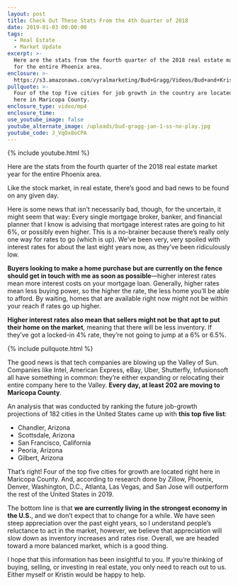 ```yaml
---
layout: post
title: Check Out These Stats From the 4th Quarter of 2018
date: 2019-01-03 00:00:00
tags:
  - Real Estate
  - Market Update
excerpt: >-
  Here are the stats from the fourth quarter of the 2018 real estate market year
  for the entire Phoenix area.
enclosure: >-
  https://s3.amazonaws.com/vyralmarketing/Bud+Gragg/Videos/Bud+and+Kristin+Gragg+-+Check+Out+These+Stats+From+the+4th+Quarter+of+2018.mp4
pullquote: >-
  Four of the top five cities for job growth in the country are located right
  here in Maricopa County.
enclosure_type: video/mp4
enclosure_time:
use_youtube_image: false
youtube_alternate_image: /uploads/bud-gragg-jan-1-ss-no-play.jpg
youtube_code: J_VqOx8oCPA
---
```


{% include youtube.html %}

Here are the stats from the fourth quarter of the 2018 real estate market year for the entire Phoenix area.

Like the stock market, in real estate, there’s good and bad news to be found on any given day.

Here is some news that isn’t necessarily bad, though, for the uncertain, it might seem that way: Every single mortgage broker, banker, and financial planner that I know is advising that mortgage interest rates are going to hit 6%, or possibly even higher. This is a no-brainer because there’s really only one way for rates to go (which is up). We’ve been very, very spoiled with interest rates for about the last eight years now, as they’ve been ridiculously low.

**Buyers looking to make a home purchase but are currently on the fence should get in touch with me as soon as possible**—higher interest rates mean more interest costs on your mortgage loan. Generally, higher rates mean less buying power, so the higher the rate, the less home you’ll be able to afford. By waiting, homes that are available right now might not be within your reach if rates go up higher.

**Higher interest rates also mean that sellers might not be that apt to put their home on the market**, meaning that there will be less inventory. If they’ve got a locked-in 4% rate, they’re not going to jump at a 6% or 6.5%.

{% include pullquote.html %}

The good news is that tech companies are blowing up the Valley of Sun. Companies like Intel, American Express, eBay, Uber, Shutterfly, Infusionsoft all have something in common: they’re either expanding or relocating their entire company here to the Valley. **Every day, at least 202 are moving to Maricopa County**.

An analysis that was conducted by ranking the future job-growth projections of 182 cities in the United States came up with **this top five list**:

* Chandler, Arizona
* Scottsdale, Arizona
* San Francisco, California
* Peoria, Arizona
* Gilbert, Arizona

That’s right! Four of the top five cities for growth are located right here in Maricopa County. And, according to research done by Zillow, Phoenix, Denver, Washington, D.C., Atlanta, Las Vegas, and San Jose will outperform the rest of the United States in 2019.

The bottom line is that **we are currently living in the strongest economy in the U.S.**, and we don’t expect that to change for a while. We have seen steep appreciation over the past eight years, so I understand people’s reluctance to act in the market, however, we believe that appreciation will slow down as inventory increases and rates rise. Overall, we are headed toward a more balanced market, which is a good thing.

I hope that this information has been insightful to you. If you’re thinking of buying, selling, or investing in real estate, you only need to reach out to us. Either myself or Kristin would be happy to help.